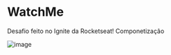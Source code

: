 # WatchMe
Desafio feito no Ignite da Rocketseat!
Componetizaçâo

 
 ![image](https://camo.githubusercontent.com/a0ffddf5b6c5b717e86ac3e6da671feb333654e6d2b57ed9ac183579774af4aa/68747470733a2f2f692e696d6775722e636f6d2f654356797878792e706e67)
